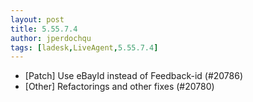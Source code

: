 ```yaml
---
layout: post
title: 5.55.7.4
author: jperdochqu
tags: [ladesk,LiveAgent,5.55.7.4]
---
```

- [Patch] Use eBayId instead of Feedback-id (#20786)
- [Other] Refactorings and other fixes (#20780)
